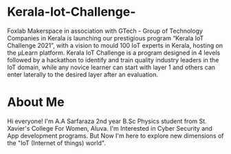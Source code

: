 # Kerala-Iot-Challenge-
Foxlab Makerspace in association with GTech - Group of Technology Companies in Kerala is launching our prestigious program “Kerala IoT Challenge 2021”, with a vision to mould 100 IoT experts in Kerala, hosting on the µLearn platform. Kerala IoT Challenge is a program designed in 4 levels followed by a hackathon to identify and train quality industry leaders in the IoT domain, while any novice learner can start with layer 1 and others can enter laterally to the desired layer after an evaluation.
# About Me
Hi everyone! I'm A.A Sarfaraza 2nd year B.Sc Physics student from St. Xavier's College For Women, Aluva. I'm Interested in Cyber Security and App development programs. But Now I'm here to explore new dimensions of the "IoT (Internet of things) world".
 
